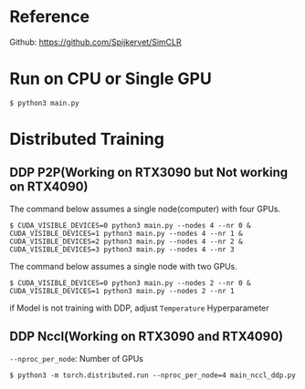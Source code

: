 # Reference
Github: https://github.com/Spijkervet/SimCLR
# Run on CPU or Single GPU
```
$ python3 main.py
```

# Distributed Training
## DDP P2P(Working on RTX3090 but Not working on RTX4090)  
The command below assumes a single node(computer) with four GPUs.  
```
$ CUDA_VISIBLE_DEVICES=0 python3 main.py --nodes 4 --nr 0 &
CUDA_VISIBLE_DEVICES=1 python3 main.py --nodes 4 --nr 1 &
CUDA_VISIBLE_DEVICES=2 python3 main.py --nodes 4 --nr 2 &
CUDA_VISIBLE_DEVICES=3 python3 main.py --nodes 4 --nr 3
```
The command below assumes a single node with two GPUs.
```
$ CUDA_VISIBLE_DEVICES=0 python3 main.py --nodes 2 --nr 0 & CUDA_VISIBLE_DEVICES=1 python3 main.py --nodes 2 --nr 1

```
if Model is not training with DDP, adjust `Temperature` Hyperparameter

## DDP Nccl(Working on RTX3090 and RTX4090)  
`--nproc_per_node`: Number of GPUs  
```
$ python3 -m torch.distributed.run --nproc_per_node=4 main_nccl_ddp.py
```
